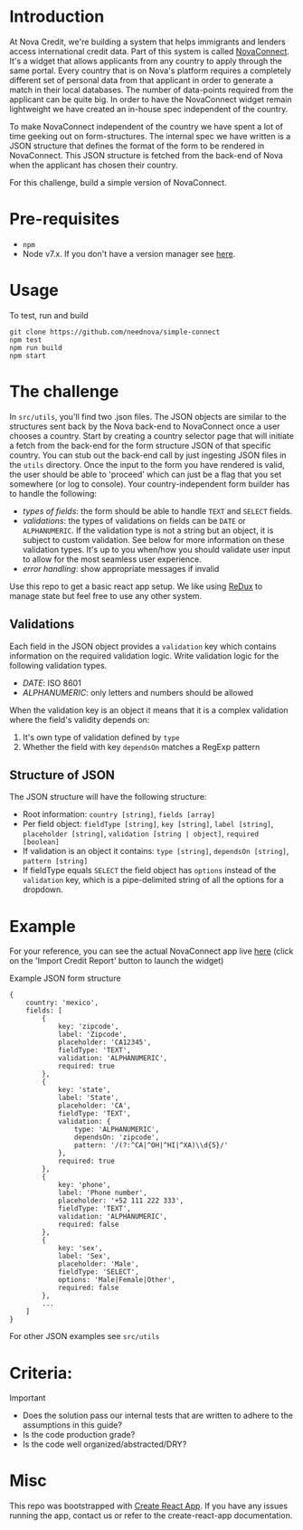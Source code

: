 # Introduction
At Nova Credit, we're building a system that helps immigrants and lenders access international credit data. Part of this system is called [NovaConnect](https://neednova.com/docs.html). It's a widget that allows applicants from any country to apply through the same portal. Every country that is on Nova's platform requires a completely different set of personal data from that applicant in order to generate a match in their local databases. The number of data-points required from the applicant can be quite big. In order to have the NovaConnect widget remain lightweight we have created an in-house spec independent of the country.

To make NovaConnect independent of the country we have spent a lot of time geeking out on form-structures. The internal spec we have written is a JSON structure that defines the format of the form to be rendered in NovaConnect. This JSON structure is fetched from the back-end of Nova when the applicant has chosen their country.

For this challenge, build a simple version of NovaConnect.

# Pre-requisites
- `npm`
- Node v7.x. If you don't have a version manager see [here](https://github.com/creationix/nvm/blob/master/README.markdown).

# Usage
To test, run and build
```
git clone https://github.com/neednova/simple-connect
npm test
npm run build
npm start
```

# The challenge
In `src/utils`, you'll find two .json files. The JSON objects are similar to the structures sent back by the Nova back-end to NovaConnect once a user chooses a country. Start by creating a country selector page that will initiate a fetch from the back-end for the form structure JSON of that specific country. You can stub out the back-end call by just ingesting JSON files in the `utils` directory. Once the input to the form you have rendered is valid, the user should be able to 'proceed' which can just be a flag that you set somewhere (or log to console). Your country-independent form builder has to handle the following:
- *types of fields*: the form should be able to handle `TEXT` and `SELECT` fields.
- *validations*: the types of validations on fields can be `DATE` or `ALPHANUMERIC`. If the validation type is not a string but an object, it is subject to custom validation. See below for more information on these validation types. It's up to you when/how you should validate user input to allow for the most seamless user experience.
- *error handling*: show appropriate messages if invalid

Use this repo to get a basic react app setup. We like using [ReDux](http://redux.js.org/) to manage state but feel free to use any other system.

## Validations
Each field in the JSON object provides a `validation` key which contains information on the required validation logic. Write validation logic for the following validation types.
- *DATE*: ISO 8601
- *ALPHANUMERIC*: only letters and numbers should be allowed

When the validation key is an object it means that it is a complex validation where the field's validity depends on:
1. It's own type of validation defined by `type`
2. Whether the field with key `dependsOn` matches a RegExp pattern

## Structure of JSON
The JSON structure will have the following structure:
- Root information: `country [string]`, `fields [array]`
- Per field object: `fieldType [string]`, `key [string]`, `label [string]`, `placeholder [string]`, `validation [string | object]`, `required [boolean]`
- If validation is an object it contains: `type [string]`, `dependsOn [string]`, `pattern [string]`
- If fieldType equals `SELECT` the field object has `options` instead of the `validation` key, which is a pipe-delimited string of all the options for a dropdown.


# Example
For your reference, you can see the actual NovaConnect app live [here](https://neednova.com/docs.html) (click on the 'Import Credit Report' button to launch the widget)

Example JSON form structure
```
{
	country: 'mexico',
	fields: [
		{
			key: 'zipcode',
			label: 'Zipcode',
			placeholder: 'CA12345',
			fieldType: 'TEXT',
			validation: 'ALPHANUMERIC',
			required: true
		},
		{
			key: 'state',
			label: 'State',
			placeholder: 'CA',
			fieldType: 'TEXT',
			validation: {
				type: 'ALPHANUMERIC',
				dependsOn: 'zipcode',
				pattern: '/(?:^CA|^OH|^HI|^XA)\\d{5}/'
			},
			required: true
		},
		{
			key: 'phone',
			label: 'Phone number',
			placeholder: '+52 111 222 333',
			fieldType: 'TEXT',
			validation: 'ALPHANUMERIC',
			required: false
		},
		{
			key: 'sex',
			label: 'Sex',
			placeholder: 'Male',
			fieldType: 'SELECT',
			options: 'Male|Female|Other',
			required: false
		},
		...
	]
}
```
For other JSON examples see `src/utils`

# Criteria:
Important
- Does the solution pass our internal tests that are written to adhere to the assumptions in this guide?
- Is the code production grade?
- Is the code well organized/abstracted/DRY?

# Misc
This repo was bootstrapped with [Create React App](https://github.com/facebookincubator/create-react-app). If you have any issues running the app, contact us or refer to the create-react-app documentation.
